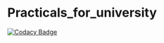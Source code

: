 # Practicals_for_university

[![Codacy Badge](https://api.codacy.com/project/badge/Grade/dfa2122cff4943a5a2b8cbe5f891fabf)](https://app.codacy.com/app/helgarden/Practicals_for_university?utm_source=github.com&utm_medium=referral&utm_content=helgarden/Practicals_for_university&utm_campaign=Badge_Grade_Dashboard)